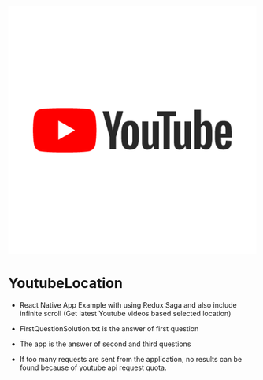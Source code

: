 ![YoutubeLocationApp Title](https://github.com/MertOzbudak/YoutubeLocation/blob/main/assets/youtube.png)

# YoutubeLocation
- React Native App Example with using Redux Saga and also include infinite scroll 
(Get latest Youtube videos based selected location)

- FirstQuestionSolution.txt is the answer of first question
- The app is the answer of second and third questions

- If too many requests are sent from the application, no results can be found because of youtube api request quota.

